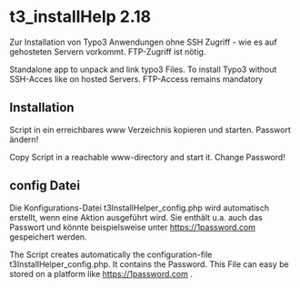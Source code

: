 # t3_installHelp 2.18
Zur Installation von Typo3 Anwendungen ohne SSH Zugriff - wie es auf gehosteten Servern vorkommt. FTP-Zugriff ist nötig.

Standalone app to unpack and link typo3 Files.
To install Typo3 without SSH-Acces like  on hosted Servers. FTP-Access remains mandatory

## Installation
Script in ein erreichbares www Verzeichnis kopieren und starten. Passwort ändern!

Copy Script in a reachable www-directory and start it. Change Password!

## config Datei
Die Konfigurations-Datei t3InstallHelper_config.php wird automatisch erstellt, wenn eine Aktion ausgeführt wird. Sie enthält u.a. auch das Passwort und könnte beispielsweise unter https://1password.com gespeichert werden.

The Script creates automatically the configuration-file t3InstallHelper_config.php. It contains the Password. This File can easy be stored on a platform like https://1password.com .
